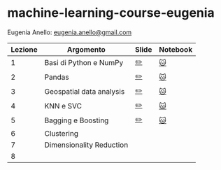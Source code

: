# machine-learning-course-eugenia

Eugenia Anello: eugenia.anello@gmail.com

|Lezione | Argomento         | Slide       |Notebook    |
| ------------- | ------------- | ------------- | ------------- |
|1| Basi di Python e NumPy  | [:pencil2:](https://github.com/eugeniaring/machine-learning-course-eugenia/blob/main/slides/lezione1_FAV_ML.pdf) | [:cat:](https://github.com/eugeniaring/machine-learning-course-eugenia/blob/main/lezione1_basipython_numpy.ipynb) |
|2| Pandas  | [:pencil2:](https://github.com/eugeniaring/machine-learning-course-eugenia/blob/main/slides/pandas_lezione.pdf)   | [:cat:](https://github.com/eugeniaring/machine-learning-course-eugenia/blob/main/lezione2_pandas.ipynb)  |
|3| Geospatial data analysis  | [:pencil2:](https://github.com/eugeniaring/machine-learning-course-eugenia/blob/main/slides/Analisi_geospaziale_3.pdf)  | [:cat:](https://github.com/eugeniaring/machine-learning-course-eugenia/blob/main/geospatialdataanalysis_3.ipynb)  |
|4| KNN e SVC  | [:pencil2:](https://github.com/eugeniaring/machine-learning-course-eugenia/blob/main/slides/knn_svm_4.pdf)  |  [:cat:](https://github.com/eugeniaring/machine-learning-course-eugenia/blob/main/slides/knn_svm_4.pdf)   |
|5| Bagging e Boosting  |  [:pencil2:](https://github.com/eugeniaring/machine-learning-course-eugenia/blob/main/slides/5_bagging_boosting.pdf)  |  [:cat:](https://github.com/eugeniaring/machine-learning-course-eugenia/blob/main/lezione_5_bagging_boosting.ipynb)   |
|6| Clustering  |   |   |
|7| Dimensionality Reduction   |   |   |
|8|   |   |   |
